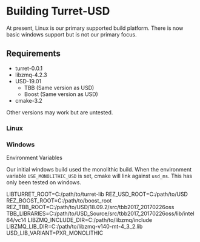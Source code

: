 # Building Turret-USD
At present, Linux is our primary supported build platform. There is now basic windows support but is not our primary focus.

## Requirements
 * turret-0.0.1
 * libzmq-4.2.3
 * USD-19.01
   * TBB (Same version as USD)
   * Boost (Same version as USD)
 * cmake-3.2

Other versions may work but are untested.  

### Linux

### Windows

Environment Variables

Our initial windows build used the monolithic build. When the environment variable `USE_MONOLITHIC_USD` is set, cmake will link against `usd_ms`. This has only been tested on windows.

LIBTURRET\_ROOT=C:/path/to/turret-lib
REZ\_USD\_ROOT=C:/path/to/USD
REZ\_BOOST\_ROOT=C:/path/to/boost\_root
REZ\_TBB\_ROOT=C:/path/to/USD/18.09.2/src/tbb2017\_20170226oss
TBB\_LIBRARIES=C:/path/to/USD\_Source/src/tbb2017\_20170226oss/lib/intel64/vc14
LIBZMQ\_INCLUDE\_DIR=C:/path/to/libzmq/include
LIBZMQ\_LIB\_DIR=C:/path/to/libzmq-v140-mt-4\_3\_2.lib
USD\_LIB\_VARIANT=PXR\_MONOLITHIC